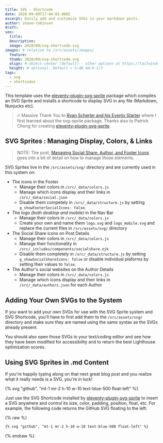 ```yaml
---
title: SVG - Shortcode
date: 2020-09-09T17:44:03.000Z
excerpt: Easily add and customize SVGs in your markdown posts.
author: shane-robinson
draft:
seo:
  title:
  description:
  image: 2020/09/svg-shortcode.svg
images: # relative to /src/assets/images/
  feature:
  thumb: 2020/09/svg-shortcode.svg
  align: # object-center (default) - other options at https://tailwindcss.com/docs/object-position
  height: # optional. Default = h-48 md:h-1/3
tags:
  - svg
  - shortcodes
---
```


This template uses the [eleventy-plugin-svg-sprite](https://github.com/patrickxchong/eleventy-plugin-svg-sprite) package which compiles an SVG Sprite and installs a shortcode to display SVG in any file (Markdown, Nunjucks etc).

> :fire: Massive Thank You to [Ryan Scherler and his Eventy Starter](https://github.com/eastslopestudio/eleventy-starter) where I first learned about the svg-sprite package. Thanks also to Patrick Chong for creating [eleventy-plugin-svg-sprite](https://www.npmjs.com/package/eleventy-plugin-svg-sprite).

## SVG Sprites : Managing Display, Colors, & Links

> NOTE: The post, [Managing Social Share, Author, and Footer Icons](/2020/09/02/managing-social-share-author-and-footer-icons/) goes into a bit of detail on how to manage those elements.

SVG Sprites live in the `/src/assets/svg/` directory and are currently used in this system on:

- The icons in the Footer
  - Manage their colors in `/src/_data/colors.js`
  - Manage which icons display and their links in `/src/_data/social.json`
  - Disable them competely in `/src/_data/structure.js` by setting `g_showFooterSocialIcons: false`.
- The logo _(both desktop and mobile)_ in the Nav Bar
  - Manage their colors in `/src/_data/colors.js`
  - Create your own and name them `logo.svg` and `logo_mobile.svg` and replace the current files in `/src/assets/svg/` directory
- The Social Share icons on Post Details
  - Manage their colors in `/src/_data/colors.js`
  - Manage their functionality in `/src/_includes/components/socialshare.njk`
  - Disable them completely in `/src/_data/structure.js` by setting `g_showSocialShareIcons: false` or disable individual plaforms by setting their values to `false`.
- The Author's social websites on the Author Details
  - Manage their colors in `/src/_data/colors.js`
  - Manage which icons display and their links in `/src/_data/authors.json` for each Author

## Adding Your Own SVGs to the System

If you want to add your own SVGs for use with the SVG Sprite system and SVG Shortcode, you'll have to first add them to the `/src/assets/svg/` directory and make sure they are named using the same syntax as the SVGs already present.

You should also open those SVGs in your text/coding editor and see how they have been modified for accessibility and to return the best Lighthouse optimization scores.

## Using SVG Sprites in .md Content

If you're happily typing along on that next great blog post and you realize what it really needs is a SVG, you're in luck!

{% svg "github", "mt-1 mr-2 h-10 w-10 text-blue-500 float-left" %}

Just use the SVG Shortcode installed by [eleventy-plugin-svg-sprite](https://github.com/patrickxchong/eleventy-plugin-svg-sprite) to insert a SVG anywhere and control its size, color, padding, position, float, etc. For example, the following code returns the GitHub SVG floating to the left:

{% raw %}

```md
{% svg "github", "mt-1 mr-2 h-10 w-10 text-blue-500 float-left" %}
```

{% endraw %}

